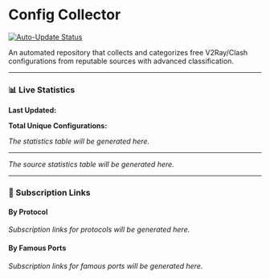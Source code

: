 
# Config Collector

[![Auto-Update Status](https://github.com/hamed1124/port-based-v2ray-configs/actions/workflows/main.yml/badge.svg)](https://github.com/hamed1124/port-based-v2ray-configs/actions/workflows/main.yml)

An automated repository that collects and categorizes free V2Ray/Clash configurations from reputable sources with advanced classification.

---

### 📊 Live Statistics

**Last Updated:** <!-- UPDATE_TIME -->

**Total Unique Configurations:** <!-- TOTAL_CONFIGS -->

<!-- STATS_TABLE_START -->
*The statistics table will be generated here.*
<!-- STATS_TABLE_END -->

<!-- SOURCE_STATS_START -->
---
*The source statistics table will be generated here.*
<!-- SOURCE_STATS_END -->

---

### 🚀 Subscription Links

#### By Protocol

<!-- PROTOCOL_LINKS_START -->
*Subscription links for protocols will be generated here.*
<!-- PROTOCOL_LINKS_END -->

#### By Famous Ports

<!-- PORT_LINKS_START -->
*Subscription links for famous ports will be generated here.*
<!-- PORT_LINKS_END -->

